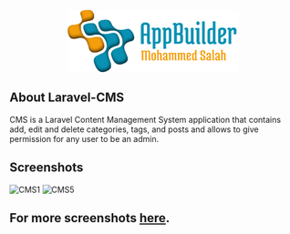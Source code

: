 
<p align="center"><img src="logo-repo.png" width="300"></p>


## About Laravel-CMS

CMS is a Laravel Content Management System application that contains add, edit and delete categories, tags, and posts and allows to give permission for any user to be an admin.

## Screenshots
![CMS1](https://user-images.githubusercontent.com/109177230/200811683-a73c5329-0153-408a-8633-5ed2793bf1f5.png)
![CMS5](https://user-images.githubusercontent.com/109177230/200811726-53e5b59a-2c73-4806-b19a-0d49befb26a3.png)

## For more screenshots [here](screenshots/SCREENSHOTS.md).




